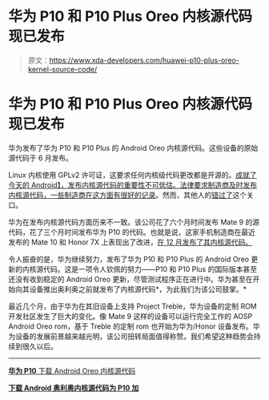 # 华为 P10 和 P10 Plus Oreo 内核源代码现已发布

> 原文：<https://www.xda-developers.com/huawei-p10-plus-oreo-kernel-source-code/>

# 华为 P10 和 P10 Plus Oreo 内核源代码现已发布

华为发布了华为 P10 和 P10 Plus 的 Android Oreo 内核源代码。这些设备的原始源代码于 6 月发布。

Linux 内核使用 GPLv2 许可证，这要求任何内核级代码更改都是开源的。[成就了今天的 Android】，发布内核源代码的重要性不可低估。法律要求制造商及时发布内核源代码，](https://www.xda-developers.com/25-years-of-linux-and-the-gpl-and-how-android-benefits/)[一些制造商在这方面有很好的记录](https://www.xda-developers.com/motorola-moto-x4-android-oreo-kernel-source-code-now-available/)。然而，其他人的[错过了](https://www.xda-developers.com/xiaomi-not-released-kernel-sources-mi-a1/)这个关口。

华为在发布内核源代码方面历来不一致。该公司花了六个月时间发布 Mate 9 的源代码，花了三个月时间发布华为 P10 的代码。也就是说，这家手机制造商在最近发布的 Mate 10 和 Honor 7X 上表现出了改进，[在 12 月发布了其内核源代码。](https://www.xda-developers.com/kernel-sources-released-huawei-mate-10-honor-7x/)

令人振奋的是，华为继续努力，发布了华为 P10 和 P10 Plus 的 Android Oreo 更新的内核源代码。这是一项令人钦佩的努力——P10 和 P10 Plus 的国际版本甚至还没有收到稳定的 Android Oreo 更新，尽管测试程序正在进行中。华为甚至在开始向其设备推出奥利奥之前就发布了内核源代码*，为此我们为该公司鼓掌。*

最近几个月，由于华为在其旧设备上支持 Project Treble，华为设备的定制 ROM 开发社区发生了巨大的变化。像 Mate 9 这样的设备可以运行完全工作的 AOSP Android Oreo rom，基于 Treble 的定制 rom 也开始为华为/Honor 设备发布。华为设备的发展前景越来越光明，该公司扭转局面值得称赞。我们希望这种趋势会持续到很久以后。

* * *

[**华为 P10** 下载 Android Oreo 内核源代码](http://download-c1.huawei.com/download/downloadCenter?downloadId=98260&version=413949&siteCode=worldwide)

[**下载 Android 奥利奥内核源代码为 P10 加**](http://download-c1.huawei.com/download/downloadCenter?downloadId=98244&version=413957&siteCode=worldwide)